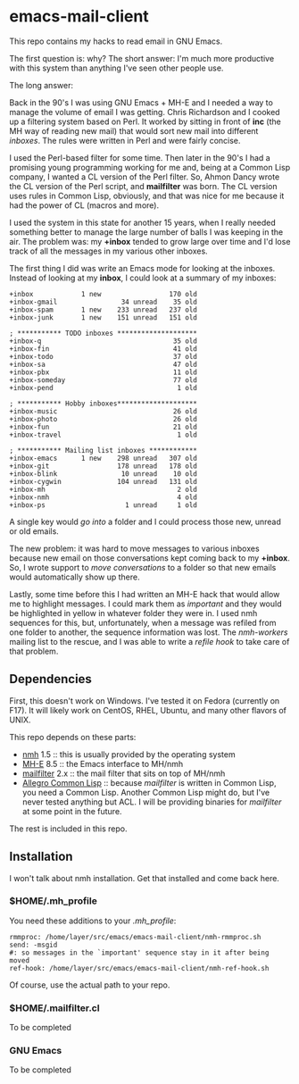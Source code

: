 # emacs-mail-client

This repo contains my hacks to read email in GNU Emacs.

The first question is: why?  The short answer: I'm much more
productive with this system than anything I've seen other people use.

The long answer:

Back in the 90's I was using GNU Emacs + MH-E and I needed a way to
manage the volume of email I was getting.  Chris Richardson and I
cooked up a filtering system based on Perl.  It worked by sitting in
front of **inc** (the MH way of reading new mail) that would sort new
mail into different *inboxes*.  The rules were written in Perl and
were fairly concise.

I used the Perl-based filter for some time.  Then later in the 90's I
had a promising young programming working for me and, being at a
Common Lisp company, I wanted a CL version of the Perl filter.  So,
Ahmon Dancy wrote the CL version of the Perl script, and
**mailfilter** was born.  The CL version uses rules in Common Lisp,
obviously, and that was nice for me because it had the power of CL
(macros and more).

I used the system in this state for another 15 years, when I really
needed something better to manage the large number of balls I was
keeping in the air.  The problem was: my **+inbox** tended to grow
large over time and I'd lose track of all the messages in my various
other inboxes.

The first thing I did was write an Emacs mode for looking at the
inboxes.  Instead of looking at my **inbox**, I could look at a
summary of my inboxes:

    +inbox            1 new                 170 old  
    +inbox-gmail                34 unread    35 old  
    +inbox-spam       1 new    233 unread   237 old  
    +inbox-junk       1 new    151 unread   151 old  

    ; *********** TODO inboxes ********************
    +inbox-q                                 35 old  
    +inbox-fin                               41 old  
    +inbox-todo                              37 old  
    +inbox-sa                                47 old  
    +inbox-pbx                               11 old  
    +inbox-someday                           77 old  
    +inbox-pend                               1 old  

    ; *********** Hobby inboxes********************
    +inbox-music                             26 old  
    +inbox-photo                             26 old  
    +inbox-fun                               21 old  
    +inbox-travel                             1 old  

    ; *********** Mailing list inboxes ************
    +inbox-emacs      1 new    298 unread   307 old  
    +inbox-git                 178 unread   178 old  
    +inbox-blink                10 unread    10 old  
    +inbox-cygwin              104 unread   131 old  
    +inbox-mh                                 2 old  
    +inbox-nmh                                4 old  
    +inbox-ps                    1 unread     1 old  

A single key would *go into* a folder and I could process those new,
unread or old emails.

The new problem: it was hard to move messages to various inboxes
because new email on those conversations kept coming back to my
**+inbox**.   So, I wrote support to *move conversations* to a folder
so that new emails would automatically show up there.

Lastly, some time before this I had written an MH-E hack that would
allow me to highlight messages.  I could mark them as *important* and
they would be highlighted in yellow in whatever folder they were in.
I used nmh sequences for this, but, unfortunately, when a message was
refiled from one folder to another, the sequence information was lost.
The *nmh-workers* mailing list to the rescue, and I was able to write
a *refile hook* to take care of that problem.

## Dependencies

First, this doesn't work on Windows.  I've tested it on Fedora
(currently on F17).  It will likely work on CentOS, RHEL, Ubuntu, and
many other flavors of UNIX.

This repo depends on these parts:

 * [nmh](http://www.nongnu.org/nmh/) 1.5 :: this is usually provided by the operating system
 * [MH-E](http://mh-e.sourceforge.net/) 8.5 :: the Emacs interface to MH/nmh
 * [mailfilter](https://github.com/franzinc/mailfilter) 2.x :: the mail filter that sits on top of MH/nmh
 * [Allegro Common Lisp](http://www.franz.com) :: because *mailfilter*
   is written in Common Lisp, you need a Common Lisp.  Another Common
   Lisp might do, but I've never tested anything but ACL.  I will be
   providing binaries for *mailfilter* at some point in the future.

The rest is included in this repo.

## Installation

I won't talk about nmh installation.  Get that installed and come back
here.

### $HOME/.mh_profile

You need these additions to your *.mh_profile*:

    rmmproc: /home/layer/src/emacs/emacs-mail-client/nmh-rmmproc.sh
    send: -msgid
    #: so messages in the `important' sequence stay in it after being moved
    ref-hook: /home/layer/src/emacs/emacs-mail-client/nmh-ref-hook.sh

Of course, use the actual path to your repo.

### $HOME/.mailfilter.cl

To be completed

### GNU Emacs

To be completed
